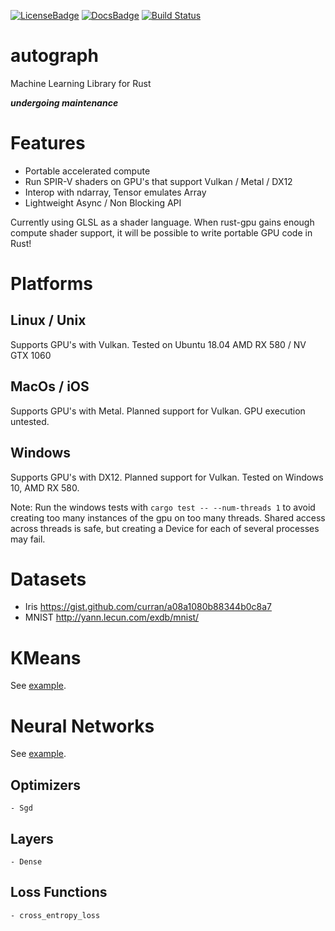 [![LicenseBadge]][License]
[![DocsBadge]][Docs]
[![Build Status](https://github.com/charles-r-earp/autograph/workflows/Continuous%20Integration/badge.svg?branch=main)](https://github.com/charles-r-earp/autograph/actions)

[License]: https://github.com/charles-r-earp/autograph/blob/main/LICENSE-APACHE
[LicenseBadge]: https://img.shields.io/badge/license-MIT/Apache_2.0-blue.svg

[Docs]: https://docs.rs/autograph
[DocsBadge]: https://docs.rs/autograph/badge.svg


# autograph
Machine Learning Library for Rust

***undergoing maintenance***

# Features
  - Portable accelerated compute
  - Run SPIR-V shaders on GPU's that support Vulkan / Metal / DX12
  - Interop with ndarray, Tensor emulates Array
  - Lightweight Async / Non Blocking API

Currently using GLSL as a shader language. When rust-gpu gains enough compute shader support, it will be possible to write portable GPU code in Rust!

# Platforms

## Linux / Unix
Supports GPU's with Vulkan. Tested on Ubuntu 18.04 AMD RX 580 / NV GTX 1060

## MacOs / iOS
Supports GPU's with Metal. Planned support for Vulkan. GPU execution untested.

## Windows
Supports GPU's with DX12. Planned support for Vulkan. Tested on Windows 10, AMD RX 580.

Note: Run the windows tests with `cargo test -- --num-threads 1` to avoid creating too many instances of the gpu on too many threads. Shared access across threads is safe, but creating a Device for each of several processes may fail.

# Datasets
  - Iris https://gist.github.com/curran/a08a1080b88344b0c8a7
  - MNIST http://yann.lecun.com/exdb/mnist/

# KMeans
See [example](https://github.com/charles-r-earp/autograph/tree/main/examples/cluster/kmeans/iris).

# Neural Networks
See [example](https://github.com/charles-r-earp/autograph/tree/main/examples/neural_network/mnist).

## Optimizers
    - Sgd

## Layers
    - Dense

## Loss Functions
    - cross_entropy_loss
